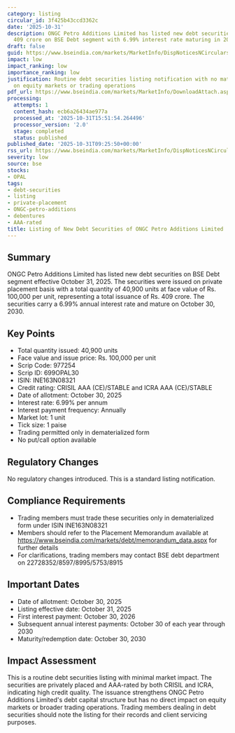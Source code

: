 ```yaml
---
category: listing
circular_id: 3f425b43ccd3362c
date: '2025-10-31'
description: ONGC Petro Additions Limited has listed new debt securities worth Rs.
  409 crore on BSE Debt segment with 6.99% interest rate maturing in 2030.
draft: false
guid: https://www.bseindia.com/markets/MarketInfo/DispNoticesNCirculars.aspx?Noticeid={9C60FF85-F852-4434-B5F3-A7593D6BB070}&noticeno=20251031-5&dt=10/31/2025&icount=5&totcount=62&flag=0
impact: low
impact_ranking: low
importance_ranking: low
justification: Routine debt securities listing notification with no material impact
  on equity markets or trading operations
pdf_url: https://www.bseindia.com/markets/MarketInfo/DownloadAttach.aspx?id=20251031-5&attachedId=
processing:
  attempts: 1
  content_hash: ecb6a26434ae977a
  processed_at: '2025-10-31T15:51:54.264496'
  processor_version: '2.0'
  stage: completed
  status: published
published_date: '2025-10-31T09:25:50+00:00'
rss_url: https://www.bseindia.com/markets/MarketInfo/DispNoticesNCirculars.aspx?Noticeid={9C60FF85-F852-4434-B5F3-A7593D6BB070}&noticeno=20251031-5&dt=10/31/2025&icount=5&totcount=62&flag=0
severity: low
source: bse
stocks:
- OPAL
tags:
- debt-securities
- listing
- private-placement
- ONGC-petro-additions
- debentures
- AAA-rated
title: Listing of New Debt Securities of ONGC Petro Additions Limited
---
```


## Summary

ONGC Petro Additions Limited has listed new debt securities on BSE Debt segment effective October 31, 2025. The securities were issued on private placement basis with a total quantity of 40,900 units at face value of Rs. 100,000 per unit, representing a total issuance of Rs. 409 crore. The securities carry a 6.99% annual interest rate and mature on October 30, 2030.

## Key Points

- Total quantity issued: 40,900 units
- Face value and issue price: Rs. 100,000 per unit
- Scrip Code: 977254
- Scrip ID: 699OPAL30
- ISIN: INE163N08321
- Credit rating: CRISIL AAA (CE)/STABLE and ICRA AAA (CE)/STABLE
- Date of allotment: October 30, 2025
- Interest rate: 6.99% per annum
- Interest payment frequency: Annually
- Market lot: 1 unit
- Tick size: 1 paise
- Trading permitted only in dematerialized form
- No put/call option available

## Regulatory Changes

No regulatory changes introduced. This is a standard listing notification.

## Compliance Requirements

- Trading members must trade these securities only in dematerialized form under ISIN INE163N08321
- Members should refer to the Placement Memorandum available at https://www.bseindia.com/markets/debt/memorandum_data.aspx for further details
- For clarifications, trading members may contact BSE debt department on 22728352/8597/8995/5753/8915

## Important Dates

- Date of allotment: October 30, 2025
- Listing effective date: October 31, 2025
- First interest payment: October 30, 2026
- Subsequent annual interest payments: October 30 of each year through 2030
- Maturity/redemption date: October 30, 2030

## Impact Assessment

This is a routine debt securities listing with minimal market impact. The securities are privately placed and AAA-rated by both CRISIL and ICRA, indicating high credit quality. The issuance strengthens ONGC Petro Additions Limited's debt capital structure but has no direct impact on equity markets or broader trading operations. Trading members dealing in debt securities should note the listing for their records and client servicing purposes.